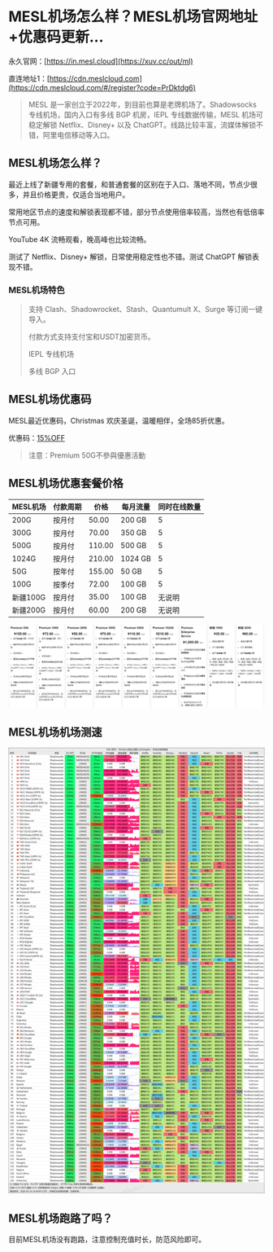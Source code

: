 # MESL机场怎么样？MESL机场官网地址+优惠码更新...

永久官网：[https://in.mesl.cloud](https://xuv.cc/out/ml)

直连地址1：[https://cdn.meslcloud.com](https://cdn.meslcloud.com/#/register?code=PrDktdg6)

> MESL 是一家创立于2022年，到目前也算是老牌机场了。Shadowsocks 专线机场，国内入口有多线 BGP 机房，IEPL 专线数据传输，MESL 机场可稳定解锁 Netflix、Disney+ 以及 ChatGPT。线路比较丰富，流媒体解锁不错，阿里电信移动等入口。

## MESL机场怎么样？

最近上线了新疆专用的套餐，和普通套餐的区别在于入口、落地不同，节点少很多，并且价格更贵，仅适合当地用户。

常用地区节点的速度和解锁表现都不错，部分节点使用倍率较高，当然也有低倍率节点可用。

YouTube 4K 流畅观看，晚高峰也比较流畅。

测试了 Netflix、Disney+ 解锁，日常使用稳定性也不错。测试 ChatGPT 解锁表现不错。

### MESL机场特色

>支持 Clash、Shadowrocket、Stash、Quantumult X、Surge 等订阅一键导入。
>
>付款方式支持支付宝和USDT加密货币。
>
>IEPL 专线机场
>
>多线 BGP 入口

## MESL机场优惠码

MESL最近优惠码，Christmas 欢庆圣诞，温暖相伴，全场85折优惠。

优惠码：[15%OFF](https://xuv.cc/out/ml)

> 注意：Premium 50G不參與優惠活動

## MESL机场优惠套餐价格

| MESL机场 | 付款周期 | 价格     | 每月流量    | 同时在线数量 |
|--------|------|--------|---------|--------|
| 200G   | 按月付  | 50.00  | 200 GB  | 5      |
| 300G   | 按月付  | 70.00  | 350 GB  | 5      |
| 500G   | 按月付  | 110.00 | 500 GB  | 5      |
| 1024G  | 按月付  | 210.00 | 1024 GB | 5      |
| 50G    | 按年付  | 155.00 | 50 GB   | 5      |
| 100G   | 按季付  | 72.00  | 100 GB  | 5      |
| 新疆100G | 按月付  | 35.00 | 100 GB  | 无说明 |
| 新疆200G | 按月付  | 60.00 | 200 GB  | 无说明 |

[![MESL机场套餐价格](mesl_20241223_094331.png)](https://xuv.cc/out/ml)

## MESL机场机场测速

[![MESL机场测速参考MESL-SpeedTest](mesl_20241223_092442.png)](https://xuv.cc/out/ml)

## MESL机场跑路了吗？

目前MESL机场没有跑路，注意控制充值时长，防范风险即可。
